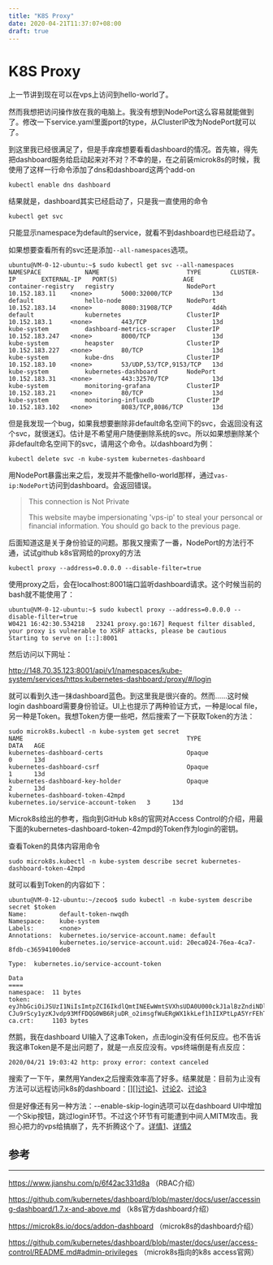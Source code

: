 ```yaml
---
title: "K8S Proxy"
date: 2020-04-21T11:37:07+08:00
draft: true
---
```


# K8S Proxy

上一节讲到现在可以在vps上访问到hello-world了。

然而我想把访问操作放在我的电脑上。我没有想到NodePort这么容易就能做到了。修改一下service.yaml里面port的type，从ClusterIP改为NodePort就可以了。

到这里我已经很满足了，但是手痒痒想要看看dashboard的情况。首先嘛，得先把dashboard服务给启动起来对不对？不幸的是，在之前装microk8s的时候，我使用了这样一行命令添加了dns和dashboard这两个add-on

```shell
kubectl enable dns dashboard
```

结果就是，dashboard其实已经启动了，只是我一直使用的命令

```shell
kubectl get svc
```

只能显示namespace为default的service，就看不到dashboard也已经启动了。

如果想要查看所有的svc还是添加`--all-namespaces`选项。

```shell
ubuntu@VM-0-12-ubuntu:~$ sudo kubectl get svc --all-namespaces
NAMESPACE            NAME                        TYPE        CLUSTER-IP       EXTERNAL-IP   PORT(S)                  AGE
container-registry   registry                    NodePort    10.152.183.11    <none>        5000:32000/TCP           13d
default              hello-node                  NodePort    10.152.183.14    <none>        8080:31908/TCP           4d4h
default              kubernetes                  ClusterIP   10.152.183.1     <none>        443/TCP                  13d
kube-system          dashboard-metrics-scraper   ClusterIP   10.152.183.247   <none>        8000/TCP                 13d
kube-system          heapster                    ClusterIP   10.152.183.227   <none>        80/TCP                   13d
kube-system          kube-dns                    ClusterIP   10.152.183.10    <none>        53/UDP,53/TCP,9153/TCP   13d
kube-system          kubernetes-dashboard        NodePort    10.152.183.31    <none>        443:32570/TCP            13d
kube-system          monitoring-grafana          ClusterIP   10.152.183.21    <none>        80/TCP                   13d
kube-system          monitoring-influxdb         ClusterIP   10.152.183.102   <none>        8083/TCP,8086/TCP        13d
```

但是我发现一个bug，如果我想要删除非default命名空间下的svc，会返回没有这个svc，就很迷幻。估计是不希望用户随便删除系统的svc。所以如果想删除某个非default命名空间下的svc，请用这个命令。以dashboard为例：

```shell
kubectl delete svc -n kube-system kubernetes-dashboard
```

用NodePort暴露出来之后，发现并不能像hello-world那样，通过`vas-ip:NodePort`访问到dashboard。会返回错误。

> This connection is Not Private
>
> This website maybe impersionating 'vps-ip' to steal your personcal or financial information. You should go back to the previous page.

后面知道这是关于身份验证的问题。那我又搜索了一番，NodePort的方法行不通，试试github k8s官网给的proxy的方法

```shell
kubectl proxy --address=0.0.0.0 --disable-filter=true
```

使用proxy之后，会在localhost:8001端口监听dashboard请求。这个时候当前的bash就不能使用了：

```shell
ubuntu@VM-0-12-ubuntu:~$ sudo kubectl proxy --address=0.0.0.0 --disable-filter=true
W0421 16:42:30.534218   23241 proxy.go:167] Request filter disabled, your proxy is vulnerable to XSRF attacks, please be cautious
Starting to serve on [::]:8001
```

然后访问以下网址：

http://148.70.35.123:8001/api/v1/namespaces/kube-system/services/https:kubernetes-dashboard:/proxy/#/login

就可以看到久违一抹dashboard蓝色。到这里我是很兴奋的。然而……这时候login dashboard需要身份验证。UI上也提示了两种验证方式，一种是local file，另一种是Token。我想Token方便一些吧，然后搜索了一下获取Token的方法：

```shell
sudo microk8s.kubectl -n kube-system get secret
NAME                                             TYPE                                  DATA   AGE
kubernetes-dashboard-certs                       Opaque                                0      13d
kubernetes-dashboard-csrf                        Opaque                                1      13d
kubernetes-dashboard-key-holder                  Opaque                                2      13d
kubernetes-dashboard-token-42mpd                 kubernetes.io/service-account-token   3      13d
```

Microk8s给出的参考，指向到GitHub k8s的官网对Access Control的介绍，用最下面的kubernetes-dashboard-token-42mpd的Token作为login的密钥。

查看Token的具体内容用命令

```shell
sudo microk8s.kubectl -n kube-system describe secret kubernetes-dashboard-token-42mpd
```

就可以看到Token的内容如下：

```shell
ubuntu@VM-0-12-ubuntu:~/zecoo$ sudo kubectl -n kube-system describe secret $token
Name:         default-token-nwqdh
Namespace:    kube-system
Labels:       <none>
Annotations:  kubernetes.io/service-account.name: default
              kubernetes.io/service-account.uid: 20eca024-76ea-4ca7-8fdb-c36594100de8

Type:  kubernetes.io/service-account-token

Data
====
namespace:  11 bytes
token:      eyJhbGciOiJSUzI1NiIsImtpZCI6IkdlQmtINEEwWmtSVXhsUDA0U000ckJ1alBzZndiNDl5TTNiRml3SWRxeHMifQ.eyJpc3MiOiJrdWJlcm5ldGVzL3NlcnZpY2VhY2NvdW50Iiwia3ViZXJuZXRlcy5pby9zZXJ2aWNlYWNjb3VudC9uYW1lc3BhY2UiOiJrdWJlLXN5c3RlbSIsImt1YmVybmV0ZXMuaW8vc2VydmljZWFjY291bnQvc2VjcmV0Lm5hbWUiOiJkZWZhdWx0LXRva2VuLW53cWRoIiwia3ViZXJuZXRlcy5pby9zZXJ2aWNlYWNjb3VudC9zZXJ2aWNlLWFjY291bnQubmFtZSI6ImRlZmF1bHQiLCJrdWJlcm5ldGVzLmlvL3NlcnZpY2VhY2NvdW50L3NlcnZpY2UtYWNjb3VudC51aWQiOiIyMGVjYTAyNC03NmVhLTRjYTctOGZkYi1jMzY1OTQxMDBkZTgiLCJzdWIiOiJzeXN0ZW06c2VydmljZWFjY291bnQ6a3ViZS1zeXN0ZW06ZGVmYXVsdCJ9.rhSKv7FnCZMXOJrAJie6xNVnQHDxiCdEC1fVLcdEBfPALhvg7vhnNXuyWJjxE_GaLsK3KoUle5cJCXkpbvcAyOeG14b1pRw_V3LoQsdTwEOrpxZ2VIEI9AC09HL4pEX2b9XSERJMUd1Oua-CJu9rScy1yzKJvdp93MfFDQG0WB6RjuDR_o2imsgfWuERgWX1kkLef1hIIXPtLpA5YrFEhTl40NVS9LBaOlNez49hRq1cd2I6Elc9EY3VuQ5GlVgNAtLht_MAPrrpNuzkxpnLvFYJLCbcqYFpexLF0XarQT5JuCD9F8JNWZanZKPv_hd9uk4pfuZ9XVYU5W2yy7GMvg
ca.crt:     1103 bytes
```

然鹅，我在dashboard UI输入了这串Token，点击login没有任何反应。也不告诉我这串Token是不是出问题了，就是一点反应没有。vps终端倒是有点反应：

```shell
2020/04/21 19:03:42 http: proxy error: context canceled
```

搜索了一下午，果然用Yandex之后搜索效率高了好多。结果就是：目前为止没有方法可以远程访问k8s的dashboard：[][][讨论1](https://github.com/ubuntu/microk8s/issues/292)、[讨论2](https://www.edureka.co/community/31115/kubernetes-dashboard-token-login-issue)、[讨论3](https://www.edureka.co/community/31282/is-accessing-kubernetes-dashboard-remotely-possible)

但是好像还有另一种方法：--enable-skip-login选项可以在dashboard UI中增加一个Skip按钮，跳过login环节。不过这个环节有可能遭到中间人MITM攻击。我担心把力的vps给搞崩了，先不折腾这个了。[详情1](https://www.jianshu.com/p/2903966c7693)、[详情2](https://www.cnblogs.com/itzgr/p/11106364.html)

## 参考

---

https://www.jianshu.com/p/6f42ac331d8a  （RBAC介绍）

https://github.com/kubernetes/dashboard/blob/master/docs/user/accessing-dashboard/1.7.x-and-above.md （k8s官方dashboard介绍）

https://microk8s.io/docs/addon-dashboard （microk8s的dashboard介绍）

https://github.com/kubernetes/dashboard/blob/master/docs/user/access-control/README.md#admin-privileges （microk8s指向的k8s access官网）

